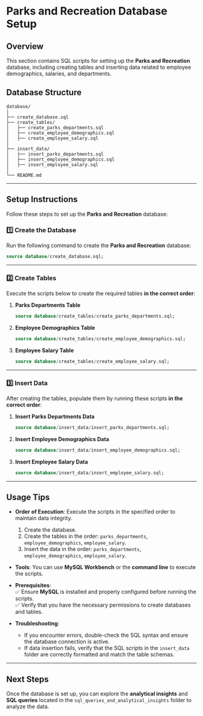 # **Parks and Recreation Database Setup**  

## **Overview**  
This section contains SQL scripts for setting up the **Parks and Recreation** database, including creating tables and inserting data related to employee demographics, salaries, and departments.  

## **Database Structure**  

```
database/
│
├── create_database.sql         
├── create_tables/               
│   ├── create_parks_departments.sql
│   ├── create_employee_demographics.sql
│   ├── create_employee_salary.sql
│
├── insert_data/                
│   ├── insert_parks_departments.sql
│   ├── insert_employee_demographics.sql
│   ├── insert_employee_salary.sql
│
└── README.md             
```

---

## **Setup Instructions**  

Follow these steps to set up the **Parks and Recreation** database:  

### **1️⃣ Create the Database**  
Run the following command to create the **Parks and Recreation** database:  
```sql
source database/create_database.sql;
```

---

### **2️⃣ Create Tables**  
Execute the scripts below to create the required tables **in the correct order**:  

1. **Parks Departments Table**  
   ```sql
   source database/create_tables/create_parks_departments.sql;
   ```

2. **Employee Demographics Table**  
   ```sql
   source database/create_tables/create_employee_demographics.sql;
   ```

3. **Employee Salary Table**  
   ```sql
   source database/create_tables/create_employee_salary.sql;
   ```

---

### **3️⃣ Insert Data**  
After creating the tables, populate them by running these scripts **in the correct order**:  

1. **Insert Parks Departments Data**  
   ```sql
   source database/insert_data/insert_parks_departments.sql;
   ```

2. **Insert Employee Demographics Data**  
   ```sql
   source database/insert_data/insert_employee_demographics.sql;
   ```

3. **Insert Employee Salary Data**  
   ```sql
   source database/insert_data/insert_employee_salary.sql;
   ```

---

## **Usage Tips**  

- **Order of Execution**: Execute the scripts in the specified order to maintain data integrity.  
  1. Create the database.  
  2. Create the tables in the order: `parks_departments`, `employee_demographics`, `employee_salary`.  
  3. Insert the data in the order: `parks_departments`, `employee_demographics`, `employee_salary`.  

- **Tools**: You can use **MySQL Workbench** or the **command line** to execute the scripts.  

- **Prerequisites**:  
  ✅ Ensure **MySQL** is installed and properly configured before running the scripts.  
  ✅ Verify that you have the necessary permissions to create databases and tables.  

- **Troubleshooting**:  
  - If you encounter errors, double-check the SQL syntax and ensure the database connection is active.  
  - If data insertion fails, verify that the SQL scripts in the `insert_data` folder are correctly formatted and match the table schemas.  

---

## **Next Steps**  
Once the database is set up, you can explore the **analytical insights** and **SQL queries** located in the `sql_queries_and_analytical_insights` folder to analyze the data.  
